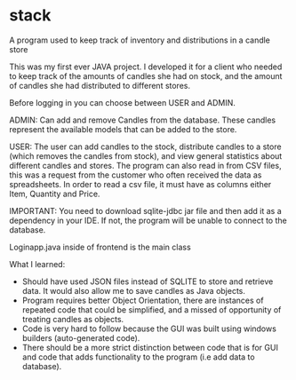 # stack
A program used to keep track of inventory and distributions in a candle store

This was my first ever JAVA project. I developed it for a client who needed to keep track of the amounts of candles she had on stock, and the amount of candles she had distributed to different stores. 

Before logging in you can choose between USER and ADMIN.

ADMIN:
Can add and remove Candles from the database. These candles represent the available models that can be added to the store.

USER:
The user can add candles to the stock, distribute candles to a store (which removes the candles from stock), and view general statistics about different candles and stores. The program can also read in from CSV files, this was a request from the customer who often received the data as spreadsheets. In order to read a csv file, it must have as columns either Item, Quantity and Price.

IMPORTANT:
You need to download sqlite-jdbc jar file and then add it as a dependency in your IDE. If not, the program will be unable to connect to the database.

Loginapp.java inside of frontend is the main class

What I learned:
- Should have used JSON files instead of SQLITE to store and retrieve data. It would also allow me to save candles as Java objects.
- Program requires better Object Orientation, there are instances of repeated code that could be simplified, and a missed of opportunity of treating candles as objects.
- Code is very hard to follow because the GUI was built using windows builders (auto-generated code). 
- There should be a more strict distinction between code that is for GUI and code that adds functionality to the program (i.e add data to database).



